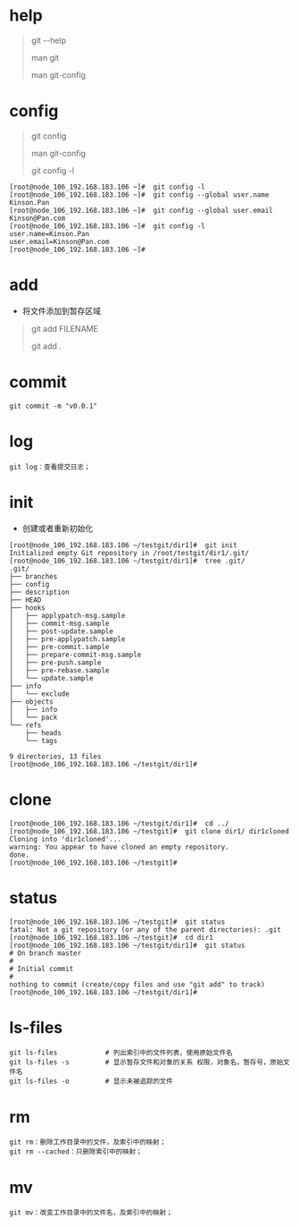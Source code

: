 # help

> git --help
>
> man git
>
> man git-config

# config

> git config
>
> man git-config
>
> git config -l

```
[root@node_106_192.168.183.106 ~]#  git config -l
[root@node_106_192.168.183.106 ~]#  git config --global user.name Kinson.Pan
[root@node_106_192.168.183.106 ~]#  git config --global user.email Kinson@Pan.com
[root@node_106_192.168.183.106 ~]#  git config -l
user.name=Kinson.Pan
user.email=Kinson@Pan.com
[root@node_106_192.168.183.106 ~]#
```

# add

* 将文件添加到暂存区域

> git add FILENAME
>
> git add .

# commit

```
git commit -m "v0.0.1"
```

# log

```
git log：查看提交日志；
```

# init

* 创建或者重新初始化

```
[root@node_106_192.168.183.106 ~/testgit/dir1]#  git init
Initialized empty Git repository in /root/testgit/dir1/.git/
[root@node_106_192.168.183.106 ~/testgit/dir1]#  tree .git/
.git/
├── branches
├── config
├── description
├── HEAD
├── hooks
│   ├── applypatch-msg.sample
│   ├── commit-msg.sample
│   ├── post-update.sample
│   ├── pre-applypatch.sample
│   ├── pre-commit.sample
│   ├── prepare-commit-msg.sample
│   ├── pre-push.sample
│   ├── pre-rebase.sample
│   └── update.sample
├── info
│   └── exclude
├── objects
│   ├── info
│   └── pack
└── refs
    ├── heads
    └── tags

9 directories, 13 files
[root@node_106_192.168.183.106 ~/testgit/dir1]#
```

# clone

```
[root@node_106_192.168.183.106 ~/testgit/dir1]#  cd ../
[root@node_106_192.168.183.106 ~/testgit]#  git clone dir1/ dir1cloned
Cloning into 'dir1cloned'...
warning: You appear to have cloned an empty repository.
done.
[root@node_106_192.168.183.106 ~/testgit]# 
```

# status

```
[root@node_106_192.168.183.106 ~/testgit]#  git status
fatal: Not a git repository (or any of the parent directories): .git
[root@node_106_192.168.183.106 ~/testgit]#  cd dir1
[root@node_106_192.168.183.106 ~/testgit/dir1]#  git status
# On branch master
#
# Initial commit
#
nothing to commit (create/copy files and use "git add" to track)
[root@node_106_192.168.183.106 ~/testgit/dir1]# 
```

# ls-files

```
git ls-files            # 列出索引中的文件列表，使用原始文件名
git ls-files -s         # 显示暂存文件和对象的关系 权限，对象名，暂存号，原始文件名
git ls-files -o         # 显示未被追踪的文件
```

# rm

```
git rm：删除工作目录中的文件，及索引中的映射；
git rm --cached：只删除索引中的映射；
```

# mv

```
git mv：改变工作目录中的文件名，及索引中的映射；
```































































